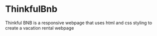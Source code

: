 # ThinkfulBnb
Thinkful BNB is a responsive webpage that uses html and css styling to create a vacation rental webpage
